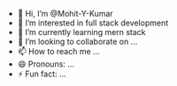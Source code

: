 - 👋 Hi, I’m @Mohit-Y-Kumar
- 👀 I’m interested in full stack development
- 🌱 I’m currently learning mern stack
- 💞️ I’m looking to collaborate on ...
- 📫 How to reach me ...
- 😄 Pronouns: ...
- ⚡ Fun fact: ...

<!---
Mohit-Y-Kumar/Mohit-Y-Kumar is a ✨ special ✨ repository because its `README.md` (this file) appears on your GitHub profile.
You can click the Preview link to take a look at your changes.
--->
